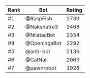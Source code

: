 Rank|Bot|Rating
---|---|---
#1|@RaspFish|2739
#2|@Nakshatra3|2468
#3|@NilatacBot|2354
#4|@OpeningsBot|2292
#5|@anti-bot|2136
#6|@CatNail|2069
#7|@pawnrobot|1926
